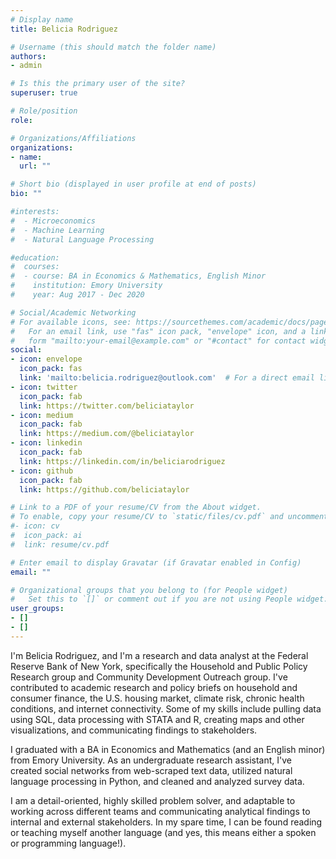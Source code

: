 ```yaml
---
# Display name
title: Belicia Rodriguez

# Username (this should match the folder name)
authors:
- admin

# Is this the primary user of the site?
superuser: true

# Role/position
role:

# Organizations/Affiliations
organizations:
- name:
  url: ""

# Short bio (displayed in user profile at end of posts)
bio: ""

#interests:
#  - Microeconomics
#  - Machine Learning
#  - Natural Language Processing

#education:
#  courses:
#  - course: BA in Economics & Mathematics, English Minor
#    institution: Emory University
#    year: Aug 2017 - Dec 2020

# Social/Academic Networking
# For available icons, see: https://sourcethemes.com/academic/docs/page-builder/#icons
#   For an email link, use "fas" icon pack, "envelope" icon, and a link in the
#   form "mailto:your-email@example.com" or "#contact" for contact widget.
social:
- icon: envelope
  icon_pack: fas
  link: 'mailto:belicia.rodriguez@outlook.com'  # For a direct email link, use "mailto:test@example.org".
- icon: twitter
  icon_pack: fab
  link: https://twitter.com/beliciataylor
- icon: medium
  icon_pack: fab
  link: https://medium.com/@beliciataylor
- icon: linkedin
  icon_pack: fab
  link: https://linkedin.com/in/beliciarodriguez
- icon: github
  icon_pack: fab
  link: https://github.com/beliciataylor

# Link to a PDF of your resume/CV from the About widget.
# To enable, copy your resume/CV to `static/files/cv.pdf` and uncomment the lines below.
#- icon: cv
#  icon_pack: ai
#  link: resume/cv.pdf

# Enter email to display Gravatar (if Gravatar enabled in Config)
email: ""

# Organizational groups that you belong to (for People widget)
#   Set this to `[]` or comment out if you are not using People widget.
user_groups:
- []
- []
---
```


I'm Belicia Rodriguez, and I'm a research and data analyst at the Federal Reserve Bank of New York, specifically the Household and Public Policy Research group and Community Development Outreach group. I've contributed to academic research and policy briefs on household and consumer finance, the U.S. housing market, climate risk, chronic health conditions, and internet connectivity. Some of my skills include pulling data using SQL, data processing with STATA and R, creating maps and other visualizations, and communicating findings to stakeholders. 

I graduated with a BA in Economics and Mathematics (and an English minor) from Emory University. As an undergraduate research assistant, I've created social networks from web-scraped text data, utilized natural language processing in Python, and cleaned and analyzed survey data. 

I am a detail-oriented, highly skilled problem solver, and adaptable to working across different teams and communicating analytical findings to internal and external stakeholders. In my spare time, I can be found reading or teaching myself another language (and yes, this means either a spoken or programming language!).